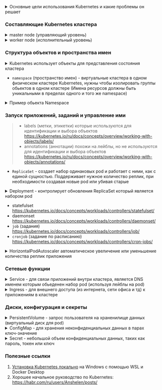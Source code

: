 <details>
  <summary>Основные цели использования Kubernetes и какие проблемы он решает</summary>

Kubernetes нужен для управления контейнеризованными рабочими нагрузками и сервисами
- при правильной настройке гарантирует отсутствие простоев
- упрощает мониторинг сервисов
- автоматическое распределение нагрузки на имеющихся ресурсах в зависимости от требований
- автоматизированные развертывание (деплой сервисов), откаты при ошибках
- самоконтроль, перезапустит упавшие контейнеры, проверит что контейнеры работают как "нужно" и многое другое

>  Оркестрация — это выполнение определенного рабочего процесса: сначала сделай A, затем B, затем C. Напротив, Kubernetes содержит набор независимых, компонуемых процессов управления, которые непрерывно переводит текущее состояние к предполагаемому состоянию. Неважно, как добраться от А до С. Это делает систему более простой в использовании, более мощной, надежной, устойчивой и расширяемой

</details>

### Составляющие Kubernetes кластера

<details>
  <summary>master node (управляющий уровень)</summary>

https://kubernetes.io/ru/docs/concepts/overview/components/#плоскость-управления-компонентами

- `kube-apiserver` - клиентская часть панели управления Kubernetes
- `etcd` - высоконадёжное хранилище данных в формате "ключ-значение", основное хранилище всех данных кластера в Kubernetes
- `kube-scheduler` - отслеживает созданные поды без привязанного узла и выбирает узел, на котором они должны работать
- `kube-controller-manager` - уведомляет и реагирует на сбои node, поддерживает правильное количество pod для каждого объекта контроллера репликации в системе,  связывает Services и Pods, создает стандартные учетные записи и токены доступа API для новых namespace

</details>

<details>
  <summary>worker node (исполнительный уровень)</summary>

https://kubernetes.io/ru/docs/concepts/overview/components/#компоненты-узла

- `kubelet` - агент который следит за тем, чтобы контейнеры были запущены в поде
- `kube-proxy` - конфигурирует правила сети на узлах (service), при помощи которых разрешаются сетевые подключения к вашими подам изнутри и снаружи кластера
- `Среда выполнения контейнера` - это программа, предназначенная для выполнения контейнеров (Docker, containerd, CRI-O)

</details>

### Структура объектов и пространства имен

<details>
  <summary>Kubernetes использует объекты для представления состояния кластера</summary>

https://kubernetes.io/ru/docs/concepts/overview/working-with-objects/kubernetes-objects/

> Почти в каждом объекте Kubernetes есть два вложенных поля-объекта, которые управляют конфигурацией объекта:
> - `spec` - требуемое состояние (описание характеристик, которые должны быть у объекта)
> - `status` - текущее состояние

</details>

- `namespace` (пространство имен) - виртуальные кластера в одном физическом кластере Kubernetes, нужны чтобы изолировать группы обьектов в одном кластере (Имена ресурсов должны быть уникальными в пределах одного и того же namespace) 

<details>
  <summary>Пример обьекта Namespace</summary>

```yaml
apiVersion: v1
kind: Namespace
metadata:
  name: <insert-namespace-name-here> # имя namespace
```

</details>

### Запуск приложений, заданий и управление ими

> - labels (метки, этикетки) которые используются для идентификации и выбора объектов https://kubernetes.io/ru/docs/concepts/overview/working-with-objects/labels/
> - annotations (аннотации) похожи на лейблы, но не используются для идентификации и выбора объектов https://kubernetes.io/ru/docs/concepts/overview/working-with-objects/annotations/

- `ReplicaSet` - создает набор одинаковых pod и работает с ними, как с единой сущностью. Поддерживает нужное количество реплик, при необходимости создавая новые pod или убивая старые

<details>
  <summary>Deployment - контролирует обновления ReplicaSet который является набором pod</summary>

https://kubernetes.io/docs/concepts/workloads/controllers/deployment/

```yaml
apiVersion: apps/v1
kind: Deployment
metadata:
  name: nginx-deployment
  labels: # используются для идентификации и выбора объектов
    app.kubernetes.io/name: nginx-deployment
    app.kubernetes.io/version: latest
    app.kubernetes.io/component: nginx-deployment
  annotations:
    imageregistry: "https://hub.docker.com/"
spec:
  replicas: 3 # можно удалить если используем HPA который сам будет следить за числом реплик (описание и пример ниже)
  selector:
    matchLabels:
      app.kubernetes.io/name: nginx-deployment
  template:
    metadata:
      labels:
        app.kubernetes.io/name: nginx-deployment
    spec:
      affinity:
        podAntiAffinity: # анти зависимость чтобы реплики pod разьехались по разным node
          preferredDuringSchedulingIgnoredDuringExecution: 
          - weight: 100
            podAffinityTerm:
              labelSelector:
                matchExpressions:
                - key: app.kubernetes.io/name
                  operator: In
                  values:
                  - nginx-deployment # создавать на node где нет pod с лейблом app.kubernetes.io/name: nginx-deployment
              topologyKey: "topology.kubernetes.io/zone" # стараться размещать pod в разных зонах доступности
      terminationGracePeriodSeconds: 60 # после отправки приложению сигнала 'Заверши работу' даем ему 60 сек закончить свою работу и умереть, иначе убиваем
      containers:
      - name: nginx
        image: nginx:latest
        ports:
        - name: http
          containerPort: 8080
        resources:
          requests: # запросы ресурсов по которым kube-scheduler ищет на какую node разместить pod
            memory: "150Mi"
            cpu: "250m"
          limits:
            memory: "150Mi" # если приложение попытается использовать больше памяти, Kubernetes убьет его
            cpu: "500m" # если приложение попытается использовать больше ресурсов CPU поставит его в очередь xD
        livenessProbe: # проверяет 'живо ли приложение' и если нет, перезапускает его
          httpGet:
            path: /
            port: http
          initialDelaySeconds: 5
          periodSeconds: 5
        readinessProbe: # проверяет 'может ли приложение принимать запросы'
          httpGet:
            path: /
            port: http
          initialDelaySeconds: 5
          periodSeconds: 5
```

</details>

- statefulset https://kubernetes.io/docs/concepts/workloads/controllers/statefulset/
- daemonset https://kubernetes.io/docs/concepts/workloads/controllers/daemonset/
- `job` (задания) https://kubernetes.io/docs/concepts/workloads/controllers/job/
- `cronjob` (задание по расписанию) https://kubernetes.io/docs/concepts/workloads/controllers/cron-jobs/

<details>
  <summary>HorizontalPodAutoscaler автоматическое увеличение или уменьшение количества реплик приложения</summary>

https://kubernetes.io/docs/tasks/run-application/horizontal-pod-autoscale-walkthrough/

```yaml
apiVersion: autoscaling/v2
kind: HorizontalPodAutoscaler # автоматическое увеличение или уменьшение количества реплик приложения
metadata:
  name: nginx-hpa
spec:
  scaleTargetRef:
    apiVersion: apps/v1
    kind: Deployment
    name: nginx-deployment
  minReplicas: 3
  maxReplicas: 4
  metrics:
  - type: Resource
    resource:
      name: cpu
      target:
        type: Utilization
        averageUtilization: 60
```

</details>

### Сетевые функции

<details>
  <summary>Service - для связи приложений внутри кластера, является DNS именем которым обьеденен набор pod (используя лейблы на pod)</summary>

https://kubernetes.io/docs/concepts/services-networking/service/

```yaml
apiVersion: v1
kind: Service
metadata:
  name: nginx-service # одно DNS имя которым обьеденен набор pod (используя лейблы на pod в selector ниже)
spec:
  selector:
    app.kubernetes.io/name: nginx-deployment # выбирает pod по лейблу
  ports:
    - protocol: TCP
      port: 80
      targetPort: http
```

</details>

<details>
  <summary>Ingress - для внешнего доступа (из интернета, сети офиса и тд) к приложениям в кластере</summary>

https://kubernetes.io/docs/concepts/services-networking/ingress/

```yaml
apiVersion: networking.k8s.io/v1
kind: Ingress
metadata:
  name: nginx-ingress
  annotations:
    nginx.ingress.kubernetes.io/rewrite-target: /
spec:
  ingressClassName: nginx-example
  rules:
  - http:
      paths:
      - path: /api/v1
        pathType: Prefix
        backend:
          service:
            name: nginx-service
            port:
              number: 80
```

</details>

### Диски, конфигурация и секреты

<details>
  <summary>PersistentVolume - запрос пользователя на храненилище данных (виртуальный диск для pod)</summary>

https://kubernetes.io/docs/concepts/storage/persistent-volumes/

```yaml
apiVersion: v1
kind: PersistentVolume
metadata:
  name: nginx-pvc
spec:
  capacity:
    storage: 5Gi # обьем запрашиваемого диска
  accessModes:
    - ReadWriteOnce # режим доступа который разрешает нескольким pod получать доступ к pvc, когда pod запущены на одной node
  storageClassName: nginx-storageclass # имя обьекта 'storageClass' который хранит параметры подключения к системе хранения данных (дисковым массивам и тд)
```

</details>

<details>
  <summary>ConfigMap - для хранения неконфиденциальных данных в парах ключ-значение</summary>

https://kubernetes.io/docs/concepts/configuration/configmap/

```yaml
apiVersion: v1
kind: ConfigMap # имя конфигмапа по котрому мы будем его добавлять в pod
metadata:
  name: nginx-configmap
data:
  # настройки вида ключ=знач; у каждого ключа есть свое значение
  player_initial_lives: "3"
  ui_properties_file_name: "user-interface.properties"
  # запись в виде файла game.properties который можно будет использовать в контейнерах
  game.properties: |
    enemy.types=aliens,monsters
    player.maximum-lives=5
```

</details>

<details>
  <summary>Secret - небольшой объем конфиденциальных данных, таких как пароль, токен или ключ</summary>

https://kubernetes.io/docs/concepts/configuration/secret/

```yaml
apiVersion: v1
kind: Secret
metadata:
  name: nginx-secret # имя секрета по котрому мы его будем подключать в наши pod
type: Opaque # тип: произвольные пользовательские данные (все типы https://kubernetes.io/docs/concepts/configuration/secret/#secret-types )
data:
  USER_NAME: aDm1n
  PASSWORD: myStr0ngPa5SworD
```

</details>

### Полезные ссылки

1. [Установка Kubernetes локально](docs/LOCAL_INSTALL.md) на Windows с помощью WSL и Docker Desktop
2. Хорошее начальное руководство по Kubernetes: https://habr.com/ru/users/Anshelen/posts/
